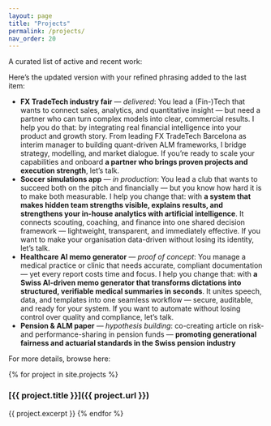 ```yaml
---
layout: page
title: "Projects"
permalink: /projects/
nav_order: 20
---
```


A curated list of active and recent work:

Here’s the updated version with your refined phrasing added to the last item:

* **FX TradeTech industry fair** — *delivered*: You lead a (Fin-)Tech that wants to connect sales, analytics, and quantitative insight — but need a partner who can turn complex models into clear, commercial results. I help you do that: by integrating real financial intelligence into your product and growth story. From leading FX TradeTech Barcelona as interim manager to building quant-driven ALM frameworks, I bridge strategy, modelling, and market dialogue. If you’re ready to scale your capabilities and onboard **a partner who brings proven projects and execution strength**, let’s talk.
* **Soccer simulations app** — *in production*: You lead a club that wants to succeed both on the pitch and financially — but you know how hard it is to make both measurable. I help you change that: with **a system that makes hidden team strengths visible, explains results, and strengthens your in-house analytics with artificial intelligence**. It connects scouting, coaching, and finance into one shared decision framework — lightweight, transparent, and immediately effective. If you want to make your organisation data-driven without losing its identity, let’s talk.
* **Healthcare AI memo generator** — *proof of concept*: You manage a medical practice or clinic that needs accurate, compliant documentation — yet every report costs time and focus. I help you change that: with **a Swiss AI-driven memo generator that transforms dictations into structured, verifiable medical summaries in seconds**. It unites speech, data, and templates into one seamless workflow — secure, auditable, and ready for your system. If you want to automate without losing control over quality and compliance, let’s talk.
* **Pension & ALM paper** — *hypothesis building*: co-creating article on risk- and performance-sharing in pension funds — **promoting generational fairness and actuarial standards in the Swiss pension industry**

For more details, browse here:

{% for project in site.projects %}
### [{{ project.title }}]({{ project.url }})
{{ project.excerpt }}
{% endfor %}